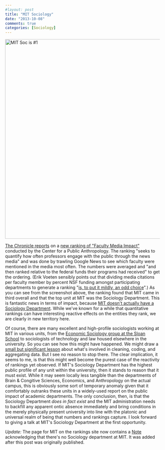 ```yaml
---
#layout: post
title: "MIT Sociology"
date: "2013-10-08"
comments: true
categories: [Sociology]
---
```


<img src="http://kieranhealy.org/files/misc/mit-sociology-ranking.png" alt="MIT Soc is #1" width="650/" />

<a href="http://chronicle.com/article/The-New-Rankings-Frontier-/142197/?key=SGp7KVJvZSoVYC4zYmxBbjYAYHFrZB8qangcansjblBcGQ%3D%3D">The Chronicle reports</a> on a <a href="http://facultyimpact.publicanthropology.org">new ranking of "Faculty Media Impact"</a> conducted by the Center for a Public Anthropology. The ranking "seeks to quantify how often professors engage with the public through the news media" and was done by trawling Google News to see which faculty were mentioned in the media most often. The numbers were averaged and "and then ranked relative to the federal funds their programs had received" to get the ordering. (Erik Voeten sensibly points out that dividing media citations per faculty member by percent NSF funding amongst participating departments to generate a ranking "[is, to put it mildly, an odd choice](http://www.washingtonpost.com/blogs/monkey-cage/wp/2013/10/08/department-of-silly-rankings-faculty-return-on-public-funding/)".) As you can see from the screenshot above, the ranking found that MIT came in third overall and that the top unit at MIT was the Sociology Department. This is fantastic news in terms of impact, because [MIT doesn't actually have a Sociology Department](http://web.mit.edu/sociology/index.html). While we've known for a while that quantitative rankings can have interesting reactive effects on the entities they rank, we are clearly in new territory here. 

Of course, there are many excellent and high-profile sociologists working at MIT in various units, from the [Economic Sociology group at the  Sloan School](http://mitsloan.mit.edu/phd/esp.php) to sociologists of technology and law housed elsewhere in the university. So you can see how this might have happened. We might draw a <a href="https://twitter.com/BrendanTHalpin/status/387624721237295104">small but significant lesson</a> about what's involved in cleaning, coding, and aggregating data. But I see no reason to stop there. The clear implication, it seems to me, is that this might well become the purest case of the reactivity of rankings yet observed. If MIT's Sociology Department has the highest public profile of any unit within the university, then it stands to reason that it must exist. While it may seem locally less tangible than the departments of Brain &amp; Congitive Sciences, Economics, and Anthropology on the actual campus, this is obviously some sort of temporary anomaly given that it comfortably outranks these units in a widely-used report on the public impact of academic departments. The only conclusion, then, is that the Sociology Department _does in fact exist_ and the MIT administration needs to backfill any apparent ontic absence immediately and bring conditions in the merely physically present university into line with the platonic and universal realm of being that numbers and rankings capture. I look forward to giving a talk at MIT's Sociology Department at the first opportunity.

_Update:_ The page for MIT on the rankings site now contains a [Note](http://facultyimpact.publicanthropology.org/university_info.php?university_id=21&rank=3.) acknowledging that there's no Sociology department at MIT. It was added after this post was originally published. 
